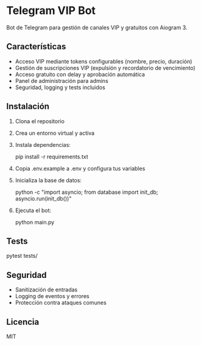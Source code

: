 # Telegram VIP Bot

Bot de Telegram para gestión de canales VIP y gratuitos con Aiogram 3.

## Características

- Acceso VIP mediante tokens configurables (nombre, precio, duración)
- Gestión de suscripciones VIP (expulsión y recordatorio de vencimiento)
- Acceso gratuito con delay y aprobación automática
- Panel de administración para admins
- Seguridad, logging y tests incluidos

## Instalación

1. Clona el repositorio
2. Crea un entorno virtual y activa
3. Instala dependencias:
   
   pip install -r requirements.txt
  
4. Copia .env.example a .env y configura tus variables
5. Inicializa la base de datos:
   
   python -c "import asyncio; from database import init_db; asyncio.run(init_db())"
  
6. Ejecuta el bot:
   
   python main.py
  

## Tests

pytest tests/

## Seguridad

- Sanitización de entradas
- Logging de eventos y errores
- Protección contra ataques comunes

## Licencia

MIT